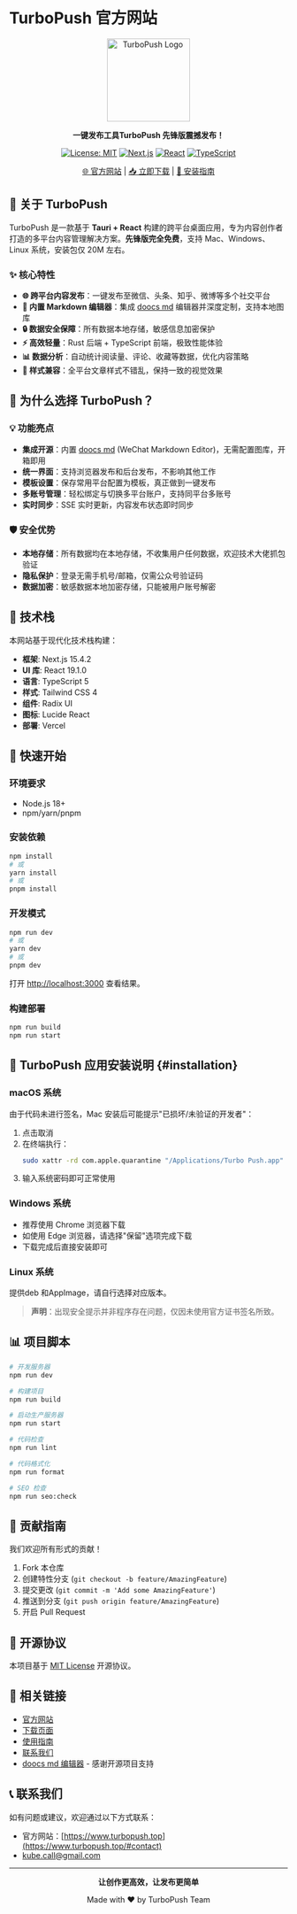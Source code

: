 # TurboPush 官方网站

<div align="center">

<img src="https://www.turbopush.top/logo.png" alt="TurboPush Logo" width="150" height="auto" />

**一键发布工具TurboPush 先锋版震撼发布！**

[![License: MIT](https://img.shields.io/badge/License-MIT-yellow.svg)](https://opensource.org/licenses/MIT)
[![Next.js](https://img.shields.io/badge/Next.js-15.4.2-black)](https://nextjs.org/)
[![React](https://img.shields.io/badge/React-19.1.0-blue)](https://reactjs.org/)
[![TypeScript](https://img.shields.io/badge/TypeScript-5-blue)](https://www.typescriptlang.org/)

[🌐 官方网站](https://www.turbopush.top) | [📥 立即下载](https://www.turbopush.top/#download) | [📖 安装指南](#installation)

</div>

## 🚀 关于 TurboPush

TurboPush 是一款基于 **Tauri + React** 构建的跨平台桌面应用，专为内容创作者打造的多平台内容管理解决方案。**先锋版完全免费**，支持 Mac、Windows、Linux 系统，安装包仅 20M 左右。

### ✨ 核心特性

- **🌐 跨平台内容发布**：一键发布至微信、头条、知乎、微博等多个社交平台
- **📝 内置 Markdown 编辑器**：集成 [doocs md](https://github.com/doocs/md) 编辑器并深度定制，支持本地图库
- **🔒 数据安全保障**：所有数据本地存储，敏感信息加密保护
- **⚡ 高效轻量**：Rust 后端 + TypeScript 前端，极致性能体验
- **📊 数据分析**：自动统计阅读量、评论、收藏等数据，优化内容策略
- **🎨 样式兼容**：全平台文章样式不错乱，保持一致的视觉效果

## 🎯 为什么选择 TurboPush？

### 💡 功能亮点

- **集成开源**：内置 [doocs md](https://github.com/doocs/md) (WeChat Markdown Editor)，无需配置图库，开箱即用
- **统一界面**：支持浏览器发布和后台发布，不影响其他工作
- **模板设置**：保存常用平台配置为模板，真正做到一键发布
- **多账号管理**：轻松绑定与切换多平台账户，支持同平台多账号
- **实时同步**：SSE 实时更新，内容发布状态即时同步

### 🛡️ 安全优势

- **本地存储**：所有数据均在本地存储，不收集用户任何数据，欢迎技术大佬抓包验证
- **隐私保护**：登录无需手机号/邮箱，仅需公众号验证码
- **数据加密**：敏感数据本地加密存储，只能被用户账号解密

## 🔧 技术栈

本网站基于现代化技术栈构建：

- **框架**: Next.js 15.4.2
- **UI 库**: React 19.1.0
- **语言**: TypeScript 5
- **样式**: Tailwind CSS 4
- **组件**: Radix UI
- **图标**: Lucide React
- **部署**: Vercel

## 🚀 快速开始

### 环境要求

- Node.js 18+
- npm/yarn/pnpm

### 安装依赖

```bash
npm install
# 或
yarn install
# 或
pnpm install
```

### 开发模式

```bash
npm run dev
# 或
yarn dev
# 或
pnpm dev
```

打开 [http://localhost:3000](http://localhost:3000) 查看结果。

### 构建部署

```bash
npm run build
npm run start
```

## 📱 TurboPush 应用安装说明 {#installation}

### macOS 系统

由于代码未进行签名，Mac 安装后可能提示"已损坏/未验证的开发者"：

1. 点击取消
2. 在终端执行：
   ```bash
   sudo xattr -rd com.apple.quarantine "/Applications/Turbo Push.app"
   ```
3. 输入系统密码即可正常使用

### Windows 系统

- 推荐使用 Chrome 浏览器下载
- 如使用 Edge 浏览器，请选择"保留"选项完成下载
- 下载完成后直接安装即可

### Linux 系统

提供deb 和AppImage，请自行选择对应版本。

> **声明**：出现安全提示并非程序存在问题，仅因未使用官方证书签名所致。

## 📊 项目脚本

```bash
# 开发服务器
npm run dev

# 构建项目
npm run build

# 启动生产服务器
npm run start

# 代码检查
npm run lint

# 代码格式化
npm run format

# SEO 检查
npm run seo:check
```

## 🤝 贡献指南

我们欢迎所有形式的贡献！

1. Fork 本仓库
2. 创建特性分支 (`git checkout -b feature/AmazingFeature`)
3. 提交更改 (`git commit -m 'Add some AmazingFeature'`)
4. 推送到分支 (`git push origin feature/AmazingFeature`)
5. 开启 Pull Request

## 📄 开源协议

本项目基于 [MIT License](LICENSE) 开源协议。

## 🔗 相关链接

- [官方网站](https://www.turbopush.top)
- [下载页面](https://www.turbopush.top/#download)
- [使用指南](https://www.turbopush.top/#guide)
- [联系我们](https://www.turbopush.top/#contact)
- [doocs md 编辑器](https://github.com/doocs/md) - 感谢开源项目支持

## 📞 联系我们

如有问题或建议，欢迎通过以下方式联系：

- 官方网站：[https://www.turbopush.top](https://www.turbopush.top/#contact)
- kube.call@gmail.com

---

<div align="center">

**让创作更高效，让发布更简单**

Made with ❤️ by TurboPush Team

</div>
